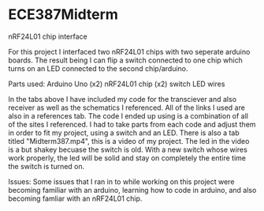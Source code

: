 # ECE387Midterm
nRF24L01 chip interface 

For this project I interfaced two nRF24L01 chips with two seperate arduino boards. The result being I can flip a switch connected to one chip which turns on an LED connected to the second chip/arduino.

Parts used:
 Arduino Uno (x2)
 nRF24L01 chip (x2)
 switch
 LED
 wires
 
 In the tabs above I have included my code for the transciever and also receiver as well as the schematics I referenced. All of the links I used are also in a references tab. The code I ended up using is a combination of all of the sites I referenced. I had to take parts from each code and adjust them in order to fit my project, using a switch and an LED.
 There is also a tab titled "Midterm387.mp4", this is a video of my project. The led in the video is a but shakey becuase the switch is old. With a new switch whose wires work properly, the led will be solid and stay on completely the entire time the switch is turned on. 
 
 Issues:
 Some issues that I ran in to while working on this project were becoming familiar with an arduino, learning how to code in arduino, and also becoming famliar with an nRF24L01 chip. 
